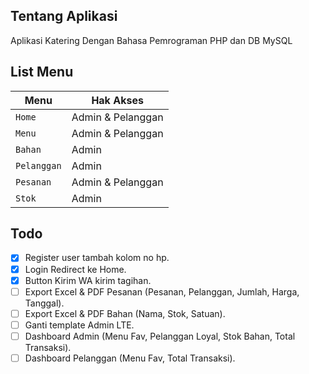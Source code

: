 ## Tentang Aplikasi

Aplikasi Katering Dengan Bahasa Pemrograman PHP dan DB MySQL

## List Menu
| Menu | Hak Akses |
| --- | --- |
| `Home` | Admin & Pelanggan |
| `Menu` | Admin & Pelanggan |
| `Bahan` | Admin |
| `Pelanggan` | Admin |
| `Pesanan` | Admin & Pelanggan |
| `Stok` | Admin |

## Todo
- [x] Register user tambah kolom no hp.
- [x] Login Redirect ke Home.
- [x] Button Kirim WA kirim tagihan.
- [ ] Export Excel & PDF Pesanan (Pesanan, Pelanggan, Jumlah, Harga, Tanggal).
- [ ] Export Excel & PDF Bahan (Nama, Stok, Satuan).
- [ ] Ganti template Admin LTE.
- [ ] Dashboard Admin (Menu Fav, Pelanggan Loyal, Stok Bahan, Total Transaksi).
- [ ] Dashboard Pelanggan (Menu Fav, Total Transaksi).
